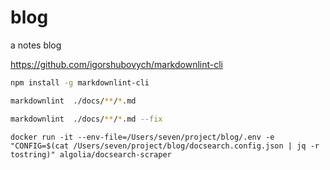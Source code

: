 # blog

a notes blog

<https://github.com/igorshubovych/markdownlint-cli>

```sh
npm install -g markdownlint-cli

markdownlint  ./docs/**/*.md

markdownlint  ./docs/**/*.md --fix

```

```shell
docker run -it --env-file=/Users/seven/project/blog/.env -e "CONFIG=$(cat /Users/seven/project/blog/docsearch.config.json | jq -r tostring)" algolia/docsearch-scraper
```
